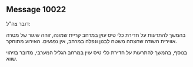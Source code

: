 ## Message 10022

דובר צה"ל:

בהמשך להתרעות על חדירת כלי טיס עוין במרחב קריית שמונה, זוהה שיגור של מטרה אווירית חשודה שחצתה משטח לבנון ונפלה במרחב, אין נפגעים. האירוע מתוחקר.

בנוסף, בהמשך להתרעות על חדירת כלי טיס עוין במרחב הגליל המערבי, מדובר בזיהוי שווא.

